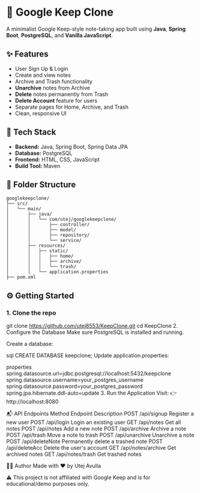 # 📝 Google Keep Clone

A minimalist Google Keep-style note-taking app built using **Java**, **Spring Boot**, **PostgreSQL**, and **Vanilla JavaScript**.

## ✨ Features

- User Sign Up & Login
- Create and view notes
- Archive and Trash functionality
- **Unarchive** notes from Archive
- **Delete** notes permanently from Trash
- **Delete Account** feature for users
- Separate pages for Home, Archive, and Trash
- Clean, responsive UI

## 🔧 Tech Stack

- **Backend:** Java, Spring Boot, Spring Data JPA
- **Database:** PostgreSQL
- **Frontend:** HTML, CSS, JavaScript
- **Build Tool:** Maven

## 📁 Folder Structure

```text
googlekeepclone/
├── src/
│   └── main/
│       ├── java/
│       │   └── com/utej/googlekeepclone/
│       │       ├── controller/
│       │       ├── model/
│       │       ├── repository/
│       │       └── service/
│       ├── resources/
│       │   ├── static/
│       │   │   ├── home/
│       │   │   ├── archive/
│       │   │   └── trash/
│       │   └── application.properties
├── pom.xml
```
## ⚙️ Getting Started

### 1. Clone the repo

git clone https://github.com/utej8553/KeepClone.git
cd KeepClone
2. Configure the Database
Make sure PostgreSQL is installed and running.

Create a database:

sql
CREATE DATABASE keepclone;
Update application.properties:

properties
spring.datasource.url=jdbc:postgresql://localhost:5432/keepclone
spring.datasource.username=your_postgres_username
spring.datasource.password=your_postgres_password
spring.jpa.hibernate.ddl-auto=update
3. Run the Application
Visit:
👉 http://localhost:8080

📬 API Endpoints
Method	Endpoint	Description
POST	/api/signup	Register a new user
POST	/api/login	Login an existing user
GET	/api/notes	Get all notes
POST	/api/notes	Add a new note
POST	/api/archive	Archive a note
POST	/api/trash	Move a note to trash
POST	/api/unarchive	Unarchive a note
POST	/api/deleteNote	Permanently delete a trashed note
POST	/api/deleteAcc	Delete the user's account
GET	/api/notes/archive	Get archived notes
GET	/api/notes/trash	Get trashed notes

🧑‍💻 Author
Made with ❤️ by Utej Avulla

⚠️ This project is not affiliated with Google Keep and is for educational/demo purposes only.
